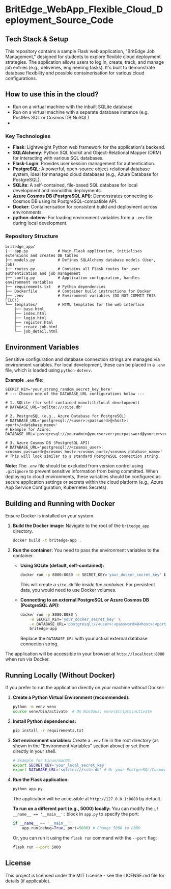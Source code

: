 # BritEdge_WebApp_Flexible_Cloud_Deployment_Source_Code

## Tech Stack & Setup

This repository contains a sample Flask web application, "BritEdge Job Management," designed for students to explore flexible cloud deployment strategies. The application allows users to log in, create, track, and manage job entries (e.g., deliveries, engineering tasks). It's built to demonstrate database flexibility and possible containerisation for various cloud configurations.

## How to use this in the cloud?

* Run on a virtual machine with the inbuilt SQLite database
* Run on a virtual machine with a separate database instance (e.g. PostRes SQL or Cosmos DB NoSQL)
* 

### Key Technologies

* **Flask**: Lightweight Python web framework for the application's backend.
* **SQLAlchemy**: Python SQL toolkit and Object-Relational Mapper (ORM) for interacting with various SQL databases.
* **Flask-Login**: Provides user session management for authentication.
* **PostgreSQL**: A powerful, open-source object-relational database system, ideal for managed cloud databases (e.g., Azure Database for PostgreSQL).
* **SQLite**: A self-contained, file-based SQL database for local development and monolithic deployments.
* **Azure Cosmos DB (PostgreSQL API)**: Demonstrates connecting to Cosmos DB using its PostgreSQL-compatible API.
* **Docker**: Containerisation for consistent build and deployment across environments.
* **python-dotenv**: For loading environment variables from a `.env` file during local development.

### Repository Structure

```
britedge_app/
├── app.py             # Main Flask application, initialises extensions and creates DB tables
├── models.py          # Defines SQLAlchemy database models (User, Job)
├── routes.py          # Contains all Flask routes for user authentication and job management
├── config.py          # Application configuration, handles environment variables
├── requirements.txt   # Python dependencies
├── Dockerfile         # Container build instructions for Docker
├── .env               # Environment variables (DO NOT COMMIT THIS FILE!)
└── templates/         # HTML templates for the web interface
    ├── base.html
    ├── index.html
    ├── login.html
    ├── register.html
    ├── create_job.html
    └── job_detail.html
```

## Environment Variables

Sensitive configuration and database connection strings are managed via environment variables. For local development, these can be placed in a `.env` file, which is loaded using `python-dotenv`.

**Example `.env` file:**

```
SECRET_KEY='your_strong_random_secret_key_here'
# --- Choose one of the DATABASE_URL configurations below ---

# 1. SQLite (for self-contained monolith/local development)
# DATABASE_URL='sqlite:///site.db'

# 2. PostgreSQL (e.g., Azure Database for PostgreSQL)
# DATABASE_URL='postgresql://<user>:<password>@<host>:<port>/<database_name>'
# Example for Azure: DATABASE_URL='postgresql://youradmin@yourserver:yourpassword@yourserver.postgres.database.azure.com:5432/yourdatabase'

# 3. Azure Cosmos DB (PostgreSQL API)
# DATABASE_URL='postgresql://<cosmos_user>:<cosmos_password>@<cosmos_host>:<cosmos_port>/<cosmos_database_name>'
# This will look similar to a standard PostgreSQL connection string.
```

**Note:** The `.env` file should be excluded from version control using `.gitignore` to prevent sensitive information from being committed. When deploying to cloud environments, these variables should be configured as secure application settings or secrets within the cloud platform (e.g., Azure App Service Configuration, Kubernetes Secrets).

## Building and Running with Docker

Ensure Docker is installed on your system.

1.  **Build the Docker image:**
    Navigate to the root of the `britedge_app` directory.
    ```bash
    docker build -t britedge-app .
    ```

2.  **Run the container:**
    You need to pass the environment variables to the container.

    * **Using SQLite (default, self-contained):**
        ```bash
        docker run -p 8080:8080 -e SECRET_KEY='your_docker_secret_key' britedge-app
        ```
        This will create a `site.db` file *inside the container*. For persistent data, you would need to use Docker volumes.

    * **Connecting to an external PostgreSQL or Azure Cosmos DB (PostgreSQL API):**
        ```bash
        docker run -p 8080:8080 \
            -e SECRET_KEY='your_docker_secret_key' \
            -e DATABASE_URL='postgresql://<user>:<password>@<host>:<port>/<database_name>' \
            britedge-app
        ```
        Replace the `DATABASE_URL` with your actual external database connection string.

The application will be accessible in your browser at `http://localhost:8080` when run via Docker.

## Running Locally (Without Docker)

If you prefer to run the application directly on your machine without Docker:

1.  **Create a Python Virtual Environment (recommended):**
    ```bash
    python -m venv venv
    source venv/bin/activate  # On Windows: venv\Scripts\activate
    ```

2.  **Install Python dependencies:**
    ```bash
    pip install -r requirements.txt
    ```

3.  **Set environment variables:**
    Create a `.env` file in the root directory (as shown in the "Environment Variables" section above) or set them directly in your shell.
    ```bash
    # Example for Linux/macOS:
    export SECRET_KEY='your_local_secret_key'
    export DATABASE_URL='sqlite:///site.db' # Or your PostgreSQL/Cosmos DB URL
    ```

4.  **Run the Flask application:**
    ```bash
    python app.py
    ```
    The application will be accessible at `http://127.0.0.1:8080` by default.

    **To run on a different port (e.g., 5000) locally:**
    You can modify the `if __name__ == '__main__':` block in `app.py` to specify the port:
    ```python
    if __name__ == '__main__':
        app.run(debug=True, port=5000) # Change 5000 to 8080
    ```
    Or, you can run it using the `flask run` command with the `--port` flag:
    ```bash
    flask run --port 5000
    ```

## License

This project is licensed under the MIT License - see the LICENSE.md file for details (if applicable).
